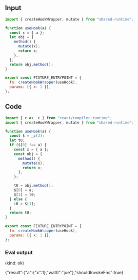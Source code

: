 
## Input

```javascript
import { createHookWrapper, mutate } from "shared-runtime";

function useHook(a) {
  const x = { a };
  let obj = {
    method() {
      mutate(x);
      return x;
    },
  };
  return obj.method();
}

export const FIXTURE_ENTRYPOINT = {
  fn: createHookWrapper(useHook),
  params: [{ x: 1 }],
};

```

## Code

```javascript
import { c as _c } from "react/compiler-runtime";
import { createHookWrapper, mutate } from "shared-runtime";

function useHook(a) {
  const $ = _c(2);
  let t0;
  if ($[0] !== a) {
    const x = { a };
    const obj = {
      method() {
        mutate(x);
        return x;
      },
    };

    t0 = obj.method();
    $[0] = a;
    $[1] = t0;
  } else {
    t0 = $[1];
  }
  return t0;
}

export const FIXTURE_ENTRYPOINT = {
  fn: createHookWrapper(useHook),
  params: [{ x: 1 }],
};

```
      
### Eval output
(kind: ok) <div>{"result":{"a":{"x":1},"wat0":"joe"},"shouldInvokeFns":true}</div>